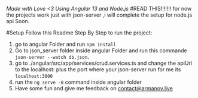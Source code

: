 *Made with Love <3 Using Angular 13 and Node.js*
#READ THIS!!!!!!!
for now the projects work just with json-server ,i will complete the setup for node.js api Soon.

#Setup
Follow this Readme Step By Step to run the project:
1. go to angular Folder and run `npm install`
2. Go to json_server folder inside angular Folder and run this commande  `json-server --watch db.json`.
3. go to ./angular/src/app/services/crud.services.ts and change the apiUrl to the localhost: plus the port where your json-server run for me its  `localhost:3000`
4. run the `ng serve -0` command inside angular folder
5. Have some fun and give me feedback on contact@armanov.live 